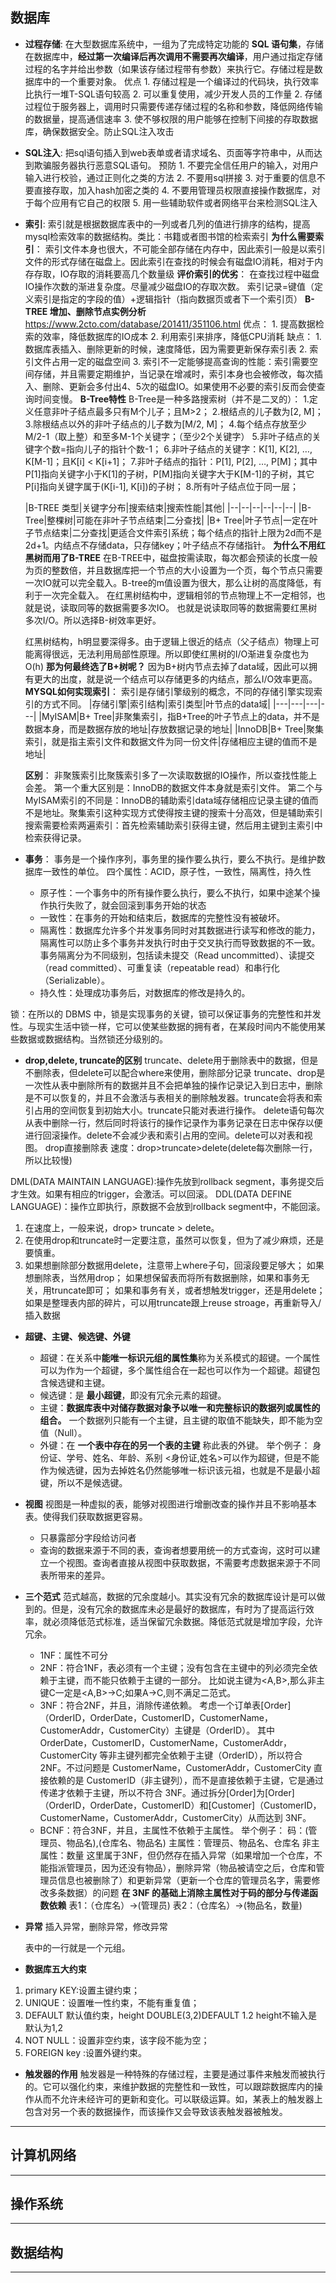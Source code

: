 ## 数据库
- **过程存储**: 在大型数据库系统中，一组为了完成特定功能的 **SQL 语句集**，存储在数据库中，**经过第一次编译后再次调用不需要再次编译**，用户通过指定存储过程的名字并给出参数（如果该存储过程带有参数）来执行它。存储过程是数据库中的一个重要对象。
    优点
        1. 存储过程是一个编译过的代码块，执行效率比执行一堆T-SQL语句较高
        2. 可以重复使用，减少开发人员的工作量
        2. 存储过程位于服务器上，调用时只需要传递存储过程的名称和参数，降低网络传输的数据量，提高通信速率
        3. 使不够权限的用户能够在控制下间接的存取数据库，确保数据安全。防止SQL注入攻击

- **SQL注入**: 把sql语句插入到web表单或者请求域名、页面等字符串中，从而达到欺骗服务器执行恶意SQL语句。
    预防
        1. 不要完全信任用户的输入，对用户输入进行校验，通过正则化之类的方法
        2. 不要用sql拼接
        3. 对于重要的信息不要直接存取，加入hash加密之类的
        4. 不要用管理员权限直接操作数据库，对于每个应用有它自己的权限
        5. 用一些辅助软件或者网络平台来检测SQL注入

- **索引**:
索引就是根据数据库表中的一列或者几列的值进行排序的结构，提高mysql检索效率的数据结构。类比：书籍或者图书馆的检索索引
**为什么需要索引**：
索引文件本身也很大，不可能全部存储在内存中，因此索引一般是以索引文件的形式存储在磁盘上。因此索引在查找的时候会有磁盘IO消耗，相对于内存存取，IO存取的消耗要高几个数量级
**评价索引的优劣**：
在查找过程中磁盘IO操作次数的渐进复杂度。尽量减少磁盘IO的存取次数。
索引记录=键值（定义索引是指定的字段的值）+逻辑指针（指向数据页或者下一个索引页）
**B-TREE 增加、删除节点实例分析**
https://www.2cto.com/database/201411/351106.html
    优点：
        1. 提高数据检索的效率，降低数据库的IO成本
        2. 利用索引来排序，降低CPU消耗
    缺点：
        1. 数据库表插入、删除更新的时候，速度降低，因为需要更新保存索引表
        2. 索引文件占用一定的磁盘空间
        3. 索引不一定能够提高查询的性能：索引需要空间存储，并且需要定期维护，当记录在增减时，索引本身也会被修改，每次插入、删除、更新会多付出4、5次的磁盘IO。如果使用不必要的索引反而会使查询时间变慢。
**B-Tree特性**
B-Tree是一种多路搜索树（并不是二叉的）：
   1.定义任意非叶子结点最多只有M个儿子；且M>2；
   2.根结点的儿子数为[2, M]；
   3.除根结点以外的非叶子结点的儿子数为[M/2, M]；
   4.每个结点存放至少M/2-1（取上整）和至多M-1个关键字；（至少2个关键字）
   5.非叶子结点的关键字个数=指向儿子的指针个数-1；
   6.非叶子结点的关键字：K[1], K[2], …, K[M-1]；且K[i] < K[i+1]；
   7.非叶子结点的指针：P[1], P[2], …, P[M]；其中P[1]指向关键字小于K[1]的子树，P[M]指向关键字大于K[M-1]的子树，其它P[i]指向关键字属于(K[i-1], K[i])的子树；
   8.所有叶子结点位于同一层；

    |B-TREE 类型|关键字分布|搜索结束|搜索性能|其他|
    |--|--|--|--|--|--|
    |B- Tree|整棵树|可能在非叶子节点结束|二分查找|
    |B+ Tree|叶子节点|一定在叶子节点结束|二分查找|更适合文件索引系统；每个结点的指针上限为2d而不是2d+1。内结点不存储data，只存储key；叶子结点不存储指针。
    **为什么不用红黑树而用了B-TREE**
    在B-TREE中，磁盘按需读取，每次都会预读的长度一般为页的整数倍，并且数据库把一个节点的大小设置为一个页，每个节点只需要一次IO就可以完全载入。B-tree的m值设置为很大，那么让树的高度降低，有利于一次完全载入。
    在红黑树结构中，逻辑相邻的节点物理上不一定相邻，也就是说，读取同等的数据需要多次IO。
    也就是说读取同等的数据需要红黑树多次I/O。所以选择B-树效率更好。

    红黑树结构，h明显要深得多。由于逻辑上很近的结点（父子结点）物理上可能离得很远，无法利用局部性原理。所以即使红黑树的I/O渐进复杂度也为O(h)
    **那为何最终选了B+树呢？**
    因为B+树内节点去掉了data域，因此可以拥有更大的出度，就是说一个结点可以存储更多的内结点，那么I/O效率更高。
    **MYSQL如何实现索引**：
    索引是存储引擎级别的概念，不同的存储引擎实现索引的方式不同。
    |存储引擎|索引结构|索引类型|叶节点的data域|
    |---|---|---|---|
    |MyISAM|B+ Tree|非聚集索引，指B+Tree的叶子节点上的data，并不是数据本身，而是数据存放的地址|存放数据记录的地址|
    |InnoDB|B+ Tree|聚集索引，就是指主索引文件和数据文件为同一份文件|存储相应主键的值而不是地址|

    **区别**：
    非聚簇索引比聚簇索引多了一次读取数据的IO操作，所以查找性能上会差。
    第一个重大区别是：InnoDB的数据文件本身就是索引文件。
    第二个与MyISAM索引的不同是：InnoDB的辅助索引data域存储相应记录主键的值而不是地址。聚集索引这种实现方式使得按主键的搜索十分高效，但是辅助索引搜索需要检索两遍索引：首先检索辅助索引获得主键，然后用主键到主索引中检索获得记录。


- **事务**： 事务是一个操作序列，事务里的操作要么执行，要么不执行。是维护数据库一致性的单位。
四个属性：ACID，原子性，一致性，隔离性，持久性

    - 原子性：一个事务中的所有操作要么执行，要么不执行，如果中途某个操作执行失败了，就会回滚到事务开始的状态
    - 一致性：在事务的开始和结束后，数据库的完整性没有被破坏。
    - 隔离性：数据库允许多个并发事务同时对其数据进行读写和修改的能力，隔离性可以防止多个事务并发执行时由于交叉执行而导致数据的不一致。事务隔离分为不同级别，包括读未提交（Read uncommitted）、读提交（read committed）、可重复读（repeatable read）和串行化（Serializable）。
    - 持久性：处理成功事务后，对数据库的修改是持久的。

锁：在所以的 DBMS 中，锁是实现事务的关键，锁可以保证事务的完整性和并发性。与现实生活中锁一样，它可以使某些数据的拥有者，在某段时间内不能使用某些数据或数据结构。当然锁还分级别的。

- **drop,delete, truncate的区别**
truncate、delete用于删除表中的数据，但是不删除表，但delete可以配合where来使用，删除部分记录
truncate、drop是一次性从表中删除所有的数据并且不会把单独的操作记录记入到日志中，删除是不可以恢复的，并且不会激活与表相关的删除触发器。truncate会将表和索引占用的空间恢复到初始大小。truncate只能对表进行操作。
delete语句每次从表中删除一行，然后同时将该行的操作记录作为事务记录在日志中保存以便进行回滚操作。delete不会减少表和索引占用的空间。delete可以对表和视图。
drop直接删除表
速度：drop>truncate>delete(delete每次删除一行，所以比较慢)

DML(DATA MAINTAIN LANGUAGE):操作先放到rollback segment，事务提交后才生效。如果有相应的trigger，会激活。可以回滚。
DDL(DATA DEFINE LANGUAGE)：操作立即执行，原数据不会放到rollback segment中，不能回滚。

1. 在速度上，一般来说，drop> truncate > delete。
2. 在使用drop和truncate时一定要注意，虽然可以恢复，但为了减少麻烦，还是要慎重。
3. 如果想删除部分数据用delete，注意带上where子句，回滚段要足够大；
   如果想删除表，当然用drop；
   如果想保留表而将所有数据删除，如果和事务无关，用truncate即可；
   如果和事务有关，或者想触发trigger，还是用delete；
   如果是整理表内部的碎片，可以用truncate跟上reuse stroage，再重新导入/插入数据

- **超键、主键、候选键、外键**
    - 超键：在关系中**能唯一标识元组的属性集**称为关系模式的超键。一个属性可以为作为一个超键，多个属性组合在一起也可以作为一个超键。超键包含候选键和主键。
    - 候选键：是 **最小超键**，即没有冗余元素的超键。
    - 主键：**数据库表中对储存数据对象予以唯一和完整标识的数据列或属性的组合。** 一个数据列只能有一个主键，且主键的取值不能缺失，即不能为空值（Null）。
    - 外键：在 **一个表中存在的另一个表的主键** 称此表的外键。
    举个例子：
    身份证、学号、姓名、年龄、系别
    <身份证,姓名>可以作为超键，但是不能作为候选键，因为去掉姓名仍然能够唯一标识该元祖，也就是不是最小超键，所以不是候选键。



- **视图**
视图是一种虚拟的表，能够对视图进行增删改查的操作并且不影响基本表。使得我们获取数据更容易。
    - 只暴露部分字段给访问者
    - 查询的数据来源于不同的表，查询者想要用统一的方式查询，这时可以建立一个视图。查询者直接从视图中获取数据，不需要考虑数据来源于不同表所带来的差异。
- **三个范式**
范式越高，数据的冗余度越小。其实没有冗余的数据库设计是可以做到的。但是，没有冗余的数据库未必是最好的数据库，有时为了提高运行效率，就必须降低范式标准，适当保留冗余数据。降低范式就是增加字段，允许冗余。

    - 1NF：属性不可分
    - 2NF：符合1NF，表必须有一个主键；没有包含在主键中的列必须完全依赖于主键，而不能只依赖于主键的一部分。
    比如说主键为<A,B>,那么非主键C一定是<A,B>->C;如果A->C,则不满足二范式。
    - 3NF：符合2NF，并且，消除传递依赖。
    考虑一个订单表[Order]（OrderID，OrderDate，CustomerID，CustomerName，CustomerAddr，CustomerCity）主键是（OrderID）。
其中 OrderDate，CustomerID，CustomerName，CustomerAddr，CustomerCity 等非主键列都完全依赖于主键（OrderID），所以符合 2NF。不过问题是 CustomerName，CustomerAddr，CustomerCity 直接依赖的是 CustomerID（非主键列），而不是直接依赖于主键，它是通过传递才依赖于主键，所以不符合 3NF。通过拆分[Order]为[Order]（OrderID，OrderDate，CustomerID）和[Customer]（CustomerID，CustomerName，CustomerAddr，CustomerCity）从而达到 3NF。
    - BCNF：符合3NF，并且，主属性不依赖于主属性。
    举个例子：
    码：(管理员、物品名),(仓库名、物品名)
    主属性：管理员、物品名、仓库名
    非主属性：数量
    这里属于3NF，但仍然存在插入异常（如果增加一个仓库，不能指派管理员，因为还没有物品），删除异常（物品被请空之后，仓库和管理员信息也被删除了）和更新异常（更新一个仓库的管理员名字，需要修改多条数据）的问题
    **在 3NF 的基础上消除主属性对于码的部分与传递函数依赖**
    表1：（仓库名）->(管理员)
    表2：（仓库名）->(物品名，数量)
- **异常**
插入异常，删除异常，修改异常

    表中的一行就是一个元组。


- **数据库五大约束**
1. primary KEY:设置主键约束；
2. UNIQUE：设置唯一性约束，不能有重复值；
3. DEFAULT 默认值约束，height DOUBLE(3,2)DEFAULT 1.2 height不输入是默认为1,2
4. NOT NULL：设置非空约束，该字段不能为空；
5. FOREIGN key :设置外键约束。

- **触发器的作用**
触发器是一种特殊的存储过程，主要是通过事件来触发而被执行的。它可以强化约束，来维护数据的完整性和一致性，可以跟踪数据库内的操作从而不允许未经许可的更新和变化。可以联级运算。如，某表上的触发器上包含对另一个表的数据操作，而该操作又会导致该表触发器被触发。









------    
## 计算机网络
------
## 操作系统
-----
## 数据结构
----
